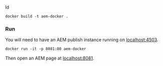 ld

```
docker build -t aem-docker .
```

### Run

You will need to have an AEM publish instance running on [localhost:4503](http://localhost:4503).

```
docker run -it -p 8081:80 aem-docker
```

Then open an AEM page at [localhost:8081](http://localhost:8080).
